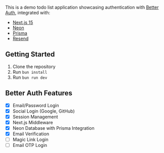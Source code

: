 This is a demo todo list application showcasing authentication with [Better Auth](https://better-auth.com), integrated with:

- [Next.js 15](https://nextjs.org)
- [Neon](https://neon.tech)
- [Prisma](https://prisma.io)
- [Resend](https://resend.com)

## Getting Started

1. Clone the repository
2. Run `bun install`
3. Run `bun run dev`

## Better Auth Features

- [x] Email/Password Login
- [x] Social Login (Google, GitHub)
- [x] Session Management
- [x] Next.js Middleware
- [x] Neon Database with Prisma Integration
- [x] Email Verification
- [ ] Magic Link Login
- [ ] Email OTP Login